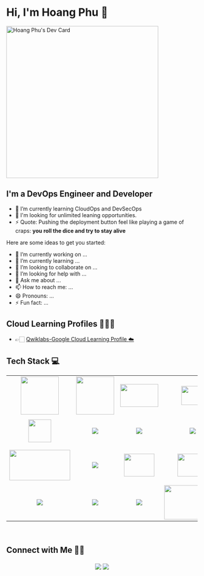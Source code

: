 # Hi, I'm Hoang Phu 👋

<a href="https://app.daily.dev/Hoangphu1607"><img src="https://api.daily.dev/devcards/07f8100e9c7a4f27ba101ada540246fa.png?r=nv1" width="400" alt="Hoang Phu's Dev Card"/></a>

## I'm a DevOps Engineer and Developer

- 🌱 I’m currently learning CloudOps and DevSecOps
- 👐 I'm looking for unlimited leaning opportunities.
- ⚡ Quote: Pushing the deployment button feel like playing a game of craps: **you roll the dice and try to stay alive**

Here are some ideas to get you started:
- 🔭 I’m currently working on ...
- 🌱 I’m currently learning ...
- 👯 I’m looking to collaborate on ...
- 🤔 I’m looking for help with ...
- 💬 Ask me about ...
- 📫 How to reach me: ...
- 😄 Pronouns: ...
- ⚡ Fun fact: ...


## Cloud Learning Profiles 👨🏻‍💻
- 👉🏻 [Qwiklabs-Google Cloud Learning Profile :cloud:](https://www.cloudskillsboost.google/public_profiles/462bd6dd-0089-4d8b-bba1-cc41d338a03e)


<h2>Tech Stack 💻</h2>

<table width="100">
<tr>
    <td align='center' width="190" height= "100">
        <img src="https://git-scm.com/images/logos/1color-darkbg@2x.png" width="100">
    </td>
    <td align='center' width="190" height= "100">
        <img src="https://www.docker.com/wp-content/uploads/2022/03/vertical-logo-monochromatic.png" width="100">
    </td>
    <td align='center' width="190" height= "100">
        <img src="https://www.datamation.com/wp-content/uploads/2021/01/3-31510_svg-kubernetes-logo-hd-png-download.png" width="100" height= "60">
    </td>
    <td align='center' width="190" height= "100">
        <img src="https://foghornconsulting.com/wp-content/uploads/2022/01/terraform.png" height="50" width="60">
    </td>
    <td align='center' width="190" height= "100">
        <img src="https://upload.wikimedia.org/wikipedia/commons/0/05/Ansible_Logo.png" width="80" height = "60">
    </td>
</tr>
<tr>
    <td align='center' width="190" height= "80">
        <img src="https://d3r49iyjzglexf.cloudfront.net/circleci-logo-stacked-fb-657e221fda1646a7e652c09c9fbfb2b0feb5d710089bb4d8e8c759d37a832694.png" width="60">
    </td>
    <td align='center' width="190" height= "60">
        <img src="https://landscape.cncf.io/logos/345eb026a54643f2ae6a08d6c39cc16bdacaef9fe02f6f31f767ade77a25245f.svg">
    </td>
    <td align='center' width="190" height= "60">
        <img src="https://gitlab.com/uploads/-/system/group/avatar/7139401/gitlab-ci-cd-logo_2x.png">
    </td>
    <td align='center' width="190" height= "60">
        <img src="https://secrethub.io/img/github-actions.svg" >
    </td>
   <td align='center' width="190" height= "60">
        <img src="https://res.cloudinary.com/crunchbase-production/image/upload/c_lpad,h_256,w_256,f_auto,q_auto:eco,dpr_1/sxqtzz9unnssdr1wnli8">
    </td>
</tr>
  <td align='center' height= "100">
        <img src="https://cncf-branding.netlify.app/img/projects/argo/icon/color/argo-icon-color.png" width="160" height="80">
   </td>
   <td align='center'>
        <img src="https://t1.daumcdn.net/cfile/tistory/99DDB3495C5301B030">
    </td> 
   <td align='center' height= "100">
        <img src="https://uploads-ssl.webflow.com/617ac623f297e60732fbef11/61b378f117219a85f6bb9ac7_prometheus-2.png"  width="80" height="60">
   </td>
   <td align='center' height= "100">
        <img src="https://upload.wikimedia.org/wikipedia/en/thumb/a/a1/Grafana_logo.svg/1200px-Grafana_logo.svg.png"  width="80" height="60">
   </td>
   <td align='center' height= "100">
        <img src="https://www.drupal.org/files/project-images/Vault_VerticalLogo_FullColor_2.png" width="90" height="80">
   </td>
 </td>
</tr>

<tr>
    </td>
    <td align='center'>
        <img src="https://cdn3.iconfinder.com/data/icons/logos-and-brands-adobe/512/267_Python-512.png">
    </td>
    <td align='center'>
        <img src="https://thumbs.dreamstime.com/b/vector-collection-web-development-shield-signs-html-css-javascript-isolated-icons-white-background-38571884.jpg">
    </td>
    <td align='center'>
        <img src="https://encrypted-tbn0.gstatic.com/images?q=tbn:ANd9GcQghvcCI3_buV94HmXOYyJYtwKXDXDZMl55NSGgFZtQ7mUr7pBj78NeL2BJv7c8hGaJ_3A&usqp=CAU" >
    </td>
    <td align='center'>
        <img src="https://encrypted-tbn0.gstatic.com/images?q=tbn:ANd9GcQw0XSMzd0LYa7MCxEBswJcUfY-_U6-lc1I2X-uDqXl-I20GXT3poRvlGj1ehsi1MFNZf0&usqp=CAU" width="150" height="90">
    </td>
    <td align='center'>
        <img src="https://icon-library.com/images/java-icon-images/java-icon-images-0.jpg" >
    </td>
</tr>
    
</table>

<br />


## Connect with Me 🤝🏻 &nbsp;

<h3 align="center">
<a href="https://www.linkedin.com/in/hoang-phu-7a151b165"><img src="https://img.shields.io/badge/-Hoang%20Phu-0077B5?style=flat&logo=Linkedin&logoColor=white"/></a>
<a href="mailto:phuhoang.c2@gmail.com"><img src="https://img.shields.io/badge/-phuhoang.c2@gmail.com-D14836?style=flat&logo=Gmail&logoColor=white"/></a>
